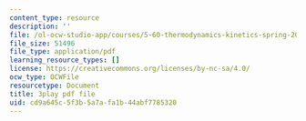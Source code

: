 ```yaml
---
content_type: resource
description: ''
file: /ol-ocw-studio-app/courses/5-60-thermodynamics-kinetics-spring-2008/cd9a645c5f3b5a7afa1b44abf7785320_Bd7PVX7rohQ.pdf
file_size: 51496
file_type: application/pdf
learning_resource_types: []
license: https://creativecommons.org/licenses/by-nc-sa/4.0/
ocw_type: OCWFile
resourcetype: Document
title: 3play pdf file
uid: cd9a645c-5f3b-5a7a-fa1b-44abf7785320
---
```

